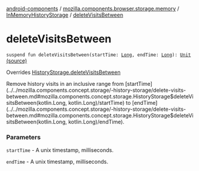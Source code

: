 [android-components](../../index.md) / [mozilla.components.browser.storage.memory](../index.md) / [InMemoryHistoryStorage](index.md) / [deleteVisitsBetween](./delete-visits-between.md)

# deleteVisitsBetween

`suspend fun deleteVisitsBetween(startTime: `[`Long`](https://kotlinlang.org/api/latest/jvm/stdlib/kotlin/-long/index.html)`, endTime: `[`Long`](https://kotlinlang.org/api/latest/jvm/stdlib/kotlin/-long/index.html)`): `[`Unit`](https://kotlinlang.org/api/latest/jvm/stdlib/kotlin/-unit/index.html) [(source)](https://github.com/mozilla-mobile/android-components/blob/master/components/browser/storage-memory/src/main/java/mozilla/components/browser/storage/memory/InMemoryHistoryStorage.kt#L125)

Overrides [HistoryStorage.deleteVisitsBetween](../../mozilla.components.concept.storage/-history-storage/delete-visits-between.md)

Remove history visits in an inclusive range from [startTime](../../mozilla.components.concept.storage/-history-storage/delete-visits-between.md#mozilla.components.concept.storage.HistoryStorage$deleteVisitsBetween(kotlin.Long, kotlin.Long)/startTime) to [endTime](../../mozilla.components.concept.storage/-history-storage/delete-visits-between.md#mozilla.components.concept.storage.HistoryStorage$deleteVisitsBetween(kotlin.Long, kotlin.Long)/endTime).

### Parameters

`startTime` - A unix timestamp, milliseconds.

`endTime` - A unix timestamp, milliseconds.